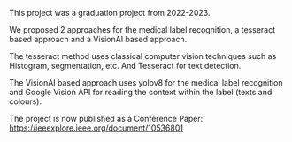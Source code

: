 This project was a graduation project from 2022-2023.

We proposed 2 approaches for the medical label recognition, a tesseract based approach and a VisionAI based approach.

The tesseract method uses classical computer vision techniques such as Histogram, segmentation, etc. And Tesseract for text detection.

The VisionAI based approach uses yolov8 for the medical label recognition and Google Vision API for reading the context within the label (texts and colours).

The project is now published as a Conference Paper: https://ieeexplore.ieee.org/document/10536801

